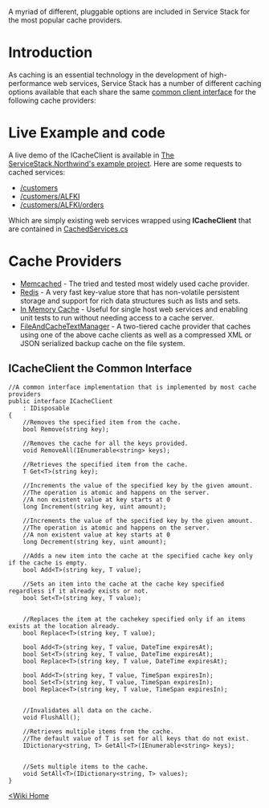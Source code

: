 A myriad of different, pluggable options are included in Service Stack for the most popular cache providers.

# Introduction

As caching is an essential technology in the development of high-performance web services, Service Stack has a number of different caching options available that each share the same
[common client interface](https://github.com/ServiceStack/ServiceStack/blob/master/src/ServiceStack.Interfaces/CacheAccess/ICacheClient.cs)
for the following cache providers:

# Live Example and code

A live demo of the ICacheClient is available in [The ServiceStack.Northwind's example project](http://northwind.servicestack.net/). Here are some requests to cached services:

  * [/customers](http://northwind.servicestack.net/cached/customers)
  * [/customers/ALFKI](http://northwind.servicestack.net/cached/customers/ALFKI)
  * [/customers/ALFKI/orders](http://northwind.servicestack.net/cached/customers/ALFKI/orders)

Which are simply existing web services wrapped using **ICacheClient** that are contained in [CachedServices.cs](https://github.com/ServiceStack/ServiceStack.Examples/blob/master/src/ServiceStack.Northwind/ServiceStack.Northwind.ServiceInterface/CachedServices.cs)

# Cache Providers

  * [Memcached](https://github.com/ServiceStack/ServiceStack/tree/master/src/ServiceStack.CacheAccess.Memcached/) - The tried and tested most widely used cache provider.
  * [Redis](https://github.com/ServiceStack/ServiceStack.Redis/blob/master/src/ServiceStack.Redis/RedisClient.ICacheClient.cs) - A very fast key-value store that has  non-volatile persistent storage and support for rich data structures such as lists and sets.
  * [In Memory Cache](https://github.com/ServiceStack/ServiceStack/blob/master/src/ServiceStack.CacheAccess.Providers/MemoryCacheClient.cs) - Useful for single host web services and enabling unit tests to run without needing access to a cache server.
  * [FileAndCacheTextManager](https://github.com/ServiceStack/ServiceStack/blob/master/src/ServiceStack.CacheAccess.Providers/FileAndCacheTextManager.cs) - A two-tiered cache provider that caches using one of the above cache clients as well as a compressed XML or JSON serialized backup cache on the file system.

## ICacheClient the Common Interface


	//A common interface implementation that is implemented by most cache providers
	public interface ICacheClient 
		: IDisposable
	{
		//Removes the specified item from the cache.
		bool Remove(string key);

		//Removes the cache for all the keys provided.
		void RemoveAll(IEnumerable<string> keys);

		//Retrieves the specified item from the cache.
		T Get<T>(string key);

		//Increments the value of the specified key by the given amount. 
		//The operation is atomic and happens on the server.
		//A non existent value at key starts at 0
		long Increment(string key, uint amount);

		//Increments the value of the specified key by the given amount. 
		//The operation is atomic and happens on the server.
		//A non existent value at key starts at 0
		long Decrement(string key, uint amount);

		//Adds a new item into the cache at the specified cache key only if the cache is empty.
		bool Add<T>(string key, T value);

		//Sets an item into the cache at the cache key specified regardless if it already exists or not.
		bool Set<T>(string key, T value);


		//Replaces the item at the cachekey specified only if an items exists at the location already. 
		bool Replace<T>(string key, T value);

		bool Add<T>(string key, T value, DateTime expiresAt);
		bool Set<T>(string key, T value, DateTime expiresAt);
		bool Replace<T>(string key, T value, DateTime expiresAt);

		bool Add<T>(string key, T value, TimeSpan expiresIn);
		bool Set<T>(string key, T value, TimeSpan expiresIn);
		bool Replace<T>(string key, T value, TimeSpan expiresIn);


		//Invalidates all data on the cache.
		void FlushAll();

		//Retrieves multiple items from the cache. 
		//The default value of T is set for all keys that do not exist.
		IDictionary<string, T> GetAll<T>(IEnumerable<string> keys);


		//Sets multiple items to the cache. 
		void SetAll<T>(IDictionary<string, T> values);
	}


[<Wiki Home](/servicestack/home)
